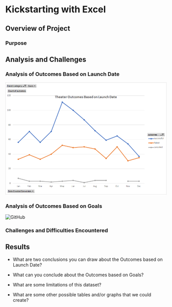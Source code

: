 # Kickstarting with Excel

## Overview of Project

### Purpose

## Analysis and Challenges

### Analysis of Outcomes Based on Launch Date
![GitHub](/Resources/Theater_Outcomes_vs_Launch.png)
### Analysis of Outcomes Based on Goals
![GitHub](/Resources/Outcomes_vs_Goal.png)
### Challenges and Difficulties Encountered

## Results

- What are two conclusions you can draw about the Outcomes based on Launch Date?

- What can you conclude about the Outcomes based on Goals?

- What are some limitations of this dataset?

- What are some other possible tables and/or graphs that we could create?
